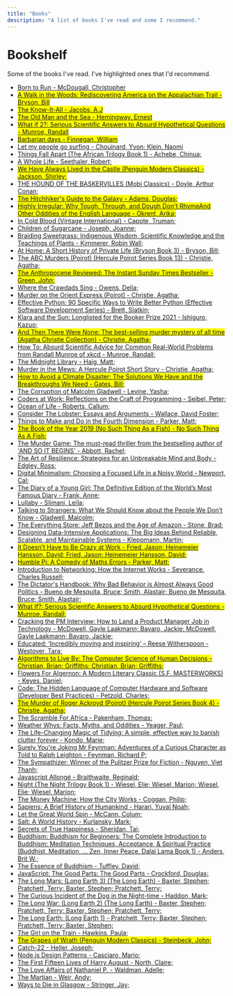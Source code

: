 ```yaml
---
title: "Books"
description: "A list of books I've read and some I recommend."
---
```

# Bookshelf 

Some of the books I've read. I've highlighted ones that I'd recommend.
- <a href='http://www.amazon.co.uk/dp/B0028MBKVG' target='blank'>Born to Run - McDougall, Christopher</a>
- <mark><a href='http://www.amazon.co.uk/dp/B000S1LSAM' target='blank'>A Walk in the Woods: Rediscovering America on the Appalachian Trail - Bryson, Bill</a></mark>
- <mark><a href='http://www.amazon.co.uk/dp/1565119088' target='blank'>The Know-It-All - Jacobs, A.J</a></mark>
- <mark><a href='http://www.amazon.co.uk/dp/B09S62GKP4' target='blank'>The Old Man and the Sea - Hemingway, Ernest</a></mark>
- <mark><a href='http://www.amazon.co.uk/dp/B09RDS8J7J' target='blank'>What if 2?: Serious Scientific Answers to Absurd Hypothetical Questions - Munroe, Randall</a></mark>
- <mark><a href='http://www.amazon.co.uk/dp/B00X7UHVDY' target='blank'>Barbarian days - Finnegan, William</a></mark>
- <a href='http://www.amazon.co.uk/dp/143037838' target='blank'>Let my people go surfing - Chouinard, Yvon; Klein, Naomi</a>
- <a href='http://www.amazon.co.uk/dp/B00C7EGV5U' target='blank'>Things Fall Apart (The African Trilogy Book 1) - Achebe, Chinua; </a>
- <a href='http://www.amazon.co.uk/dp/B00UXKJ1TI' target='blank'>A Whole Life - Seethaler, Robert; </a>
- <mark><a href='http://www.amazon.co.uk/dp/B002RUA538' target='blank'>We Have Always Lived in the Castle (Penguin Modern Classics) - Jackson, Shirley; </a></mark>
- <a href='http://www.amazon.co.uk/dp/B07K51TXNT' target='blank'>THE HOUND OF THE BASKERVILLES (Mobi Classics) - Doyle, Arthur Conan; </a>
- <mark><a href='http://www.amazon.co.uk/dp/B003GK2180' target='blank'>The Hitchhiker's Guide to the Galaxy - Adams, Douglas; </a></mark>
- <mark><a href='http://www.amazon.co.uk/dp/B095HXZZ81' target='blank'>Highly Irregular: Why Tough, Through, and Dough Don't RhymeAnd Other Oddities of the English Language - Okrent, Arika; </a></mark>
- <a href='http://www.amazon.co.uk/dp/B000FC1IRM' target='blank'>In Cold Blood (Vintage International) - Capote, Truman; </a>
- <a href='http://www.amazon.co.uk/dp/B09HJHDDQ2' target='blank'>Children of Sugarcane - Joseph, Joanne; </a>
- <a href='http://www.amazon.co.uk/dp/B07Z1DZC9D' target='blank'>Braiding Sweetgrass: Indigenous Wisdom, Scientific Knowledge and the Teachings of Plants - Kimmerer, Robin Wall; </a>
- <a href='http://www.amazon.co.uk/dp/B003NX6Y56' target='blank'>At Home: A Short History of Private Life (Bryson Book 3) - Bryson, Bill; </a>
- <a href='http://www.amazon.co.uk/dp/B0046RE5CM' target='blank'>The ABC Murders (Poirot) (Hercule Poirot Series Book 13) - Christie, Agatha; </a>
- <mark><a href='http://www.amazon.co.uk/dp/B08QTNR1M6' target='blank'>The Anthropocene Reviewed: The Instant Sunday Times Bestseller - Green, John; </a></mark>
- <a href='http://www.amazon.co.uk/dp/B07JZH997Q' target='blank'>Where the Crawdads Sing - Owens, Delia; </a>
- <a href='http://www.amazon.co.uk/dp/B0046H95PO' target='blank'>Murder on the Orient Express (Poirot) - Christie, Agatha; </a>
- <a href='http://www.amazon.co.uk/dp/B07ZG18BH3' target='blank'>Effective Python: 90 Specific Ways to Write Better Python (Effective Software Development Series) - Brett, Slatkin; </a>
- <a href='http://www.amazon.co.uk/dp/B08B8BDLW1' target='blank'>Klara and the Sun: Longlisted for the Booker Prize 2021 - Ishiguro, Kazuo; </a>
- <mark><a href='http://www.amazon.co.uk/dp/B0046H95RM' target='blank'>And Then There Were None: The best-selling murder mystery of all time (Agatha Christie Collection) - Christie, Agatha; </a></mark>
- <a href='http://www.amazon.co.uk/dp/B07N68XFDP' target='blank'>How To: Absurd Scientific Advice for Common Real-World Problems from Randall Munroe of xkcd - Munroe, Randall; </a>
- <a href='http://www.amazon.co.uk/dp/B08543NK7K' target='blank'>The Midnight Library - Haig, Matt; </a>
- <a href='http://www.amazon.co.uk/dp/B00HPN3HBO' target='blank'>Murder in the Mews: A Hercule Poirot Short Story - Christie, Agatha; </a>
- <mark><a href='http://www.amazon.co.uk/dp/B07YTNGRCY' target='blank'>How to Avoid a Climate Disaster: The Solutions We Have and the Breakthroughs We Need - Gates, Bill; </a></mark>
- <a href='http://www.amazon.co.uk/dp/B008VOJGE8' target='blank'>The Corruption of Malcolm Gladwell - Levine, Yasha; </a>
- <a href='http://www.amazon.co.uk/dp/B00ACC2536' target='blank'>Coders at Work: Reflections on the Craft of Programming - Seibel, Peter; </a>
- <a href='http://www.amazon.co.uk/dp/B007TB5M24' target='blank'>Ocean of Life - Roberts, Callum; </a>
- <a href='http://www.amazon.co.uk/dp/B0089YGT5E' target='blank'>Consider The Lobster: Essays and Arguments - Wallace, David Foster; </a>
- <a href='http://www.amazon.co.uk/dp/B00O2LM3LW' target='blank'>Things to Make and Do in the Fourth Dimension - Parker, Matt; </a>
- <mark><a href='http://www.amazon.co.uk/dp/B07RJB1P4F' target='blank'>The Book of the Year 2019 (No Such Thing As a Fish) - No Such Thing As A Fish; </a></mark>
- <a href='http://www.amazon.co.uk/dp/B07T5X5X68' target='blank'>The Murder Game: The must-read thriller from the bestselling author of 'AND SO IT BEGINS' - Abbott, Rachel; </a>
- <a href='http://www.amazon.co.uk/dp/B07R5ZQ8CX' target='blank'>The Art of Resilience: Strategies for an Unbreakable Mind and Body - Edgley, Ross; </a>
- <a href='http://www.amazon.co.uk/dp/B07D1G6DTF' target='blank'>Digital Minimalism: Choosing a Focused Life in a Noisy World - Newport, Cal; </a>
- <a href='http://www.amazon.co.uk/dp/B0055N0FZM' target='blank'>The Diary of a Young Girl: The Definitive Edition of the World’s Most Famous Diary - Frank, Anne; </a>
- <a href='http://www.amazon.co.uk/dp/B075YHLCCZ' target='blank'>Lullaby - Slimani, Leïla; </a>
- <a href='http://www.amazon.co.uk/dp/B07NC11JGM' target='blank'>Talking to Strangers: What We Should Know about the People We Don’t Know - Gladwell, Malcolm; </a>
- <a href='http://www.amazon.co.uk/dp/B00DJ3ITKS' target='blank'>The Everything Store: Jeff Bezos and the Age of Amazon - Stone, Brad; </a>
- <a href='http://www.amazon.co.uk/dp/B06XPJML5D' target='blank'>Designing Data-Intensive Applications: The Big Ideas Behind Reliable, Scalable, and Maintainable Systems - Kleppmann, Martin; </a>
- <mark><a href='http://www.amazon.co.uk/dp/B07FQYGWCS' target='blank'>It Doesn’t Have to Be Crazy at Work - Fried, Jason; Heinemeier Hansson, David; Fried, Jason; Heinemeier Hansson, David; </a></mark>
- <mark><a href='http://www.amazon.co.uk/dp/B07CV5FNCN' target='blank'>Humble Pi: A Comedy of Maths Errors - Parker, Matt; </a></mark>
- <a href='http://www.amazon.co.uk/dp/B00YD7M92S' target='blank'>Introduction to Networking: How the Internet Works - Severance, Charles Russell; </a>
- <a href='http://www.amazon.co.uk/dp/B06XBY3XJV' target='blank'>The Dictator's Handbook: Why Bad Behavior is Almost Always Good Politics - Bueno de Mesquita, Bruce; Smith, Alastair; Bueno de Mesquita, Bruce; Smith, Alastair; </a>
- <mark><a href='http://www.amazon.co.uk/dp/B00J379DC2' target='blank'>What If?: Serious Scientific Answers to Absurd Hypothetical Questions - Munroe, Randall; </a></mark>
- <a href='http://www.amazon.co.uk/dp/B00ISYMUR6' target='blank'>Cracking the PM Interview: How to Land a Product Manager Job in Technology - McDowell, Gayle Laakmann; Bavaro, Jackie; McDowell, Gayle Laakmann; Bavaro, Jackie; </a>
- <a href='http://www.amazon.co.uk/dp/B07142R12X' target='blank'>Educated: ‘Incredibly moving and inspiring’ – Reese Witherspoon - Westover, Tara; </a>
- <mark><a href='http://www.amazon.co.uk/dp/B015DLA0LE' target='blank'>Algorithms to Live By: The Computer Science of Human Decisions - Christian, Brian; Griffiths; Christian, Brian; Griffiths; </a></mark>
- <a href='http://www.amazon.co.uk/dp/B009ZG6YPU' target='blank'>Flowers For Algernon: A Modern Literary Classic (S.F. MASTERWORKS) - Keyes, Daniel; </a>
- <a href='http://www.amazon.co.uk/dp/B00JDMPOK2' target='blank'>Code: The Hidden Language of Computer Hardware and Software (Developer Best Practices) - Petzold, Charles; </a>
- <mark><a href='http://www.amazon.co.uk/dp/B0046A9MRW' target='blank'>The Murder of Roger Ackroyd (Poirot) (Hercule Poirot Series Book 4) - Christie, Agatha; </a></mark>
- <a href='http://www.amazon.co.uk/dp/B013C9QZP4' target='blank'>The Scramble For Africa - Pakenham, Thomas; </a>
- <a href='http://www.amazon.co.uk/dp/B0030CVPVS' target='blank'>Weather Whys: Facts, Myths, and Oddities - Yeager, Paul; </a>
- <a href='http://www.amazon.co.uk/dp/B00I0C46BO' target='blank'>The Life-Changing Magic of Tidying: A simple, effective way to banish clutter forever - Kondo, Marie; </a>
- <a href='http://www.amazon.co.uk/dp/B00MPMWQ8U' target='blank'>Surely You're Joking Mr Feynman: Adventures of a Curious Character as Told to Ralph Leighton - Feynman, Richard P; </a>
- <a href='http://www.amazon.co.uk/dp/B00X7UHWB0' target='blank'>The Sympathizer: Winner of the Pulitzer Prize for Fiction - Nguyen, Viet Thanh; </a>
- <a href='http://www.amazon.co.uk/dp/B00FLKRCVO' target='blank'>Javascript Allongé - Braithwaite, Reginald; </a>
- <a href='http://www.amazon.co.uk/dp/B007TQ9PK4' target='blank'>Night (The Night Trilogy Book 1) - Wiesel, Elie; Wiesel, Marion; Wiesel, Elie; Wiesel, Marion; </a>
- <a href='http://www.amazon.co.uk/dp/B002RI9BJE' target='blank'>The Money Machine: How the City Works - Coggan, Philip; </a>
- <a href='http://www.amazon.co.uk/dp/B00K7ED54M' target='blank'>Sapiens: A Brief History of Humankind - Harari, Yuval Noah; </a>
- <a href='http://www.amazon.co.uk/dp/B00332CWLW' target='blank'>Let the Great World Spin - McCann, Colum; </a>
- <a href='http://www.amazon.co.uk/dp/B005NHN1A6' target='blank'>Salt: A World History - Kurlansky, Mark; </a>
- <a href='http://www.amazon.co.uk/dp/B006NKAPYM' target='blank'>Secrets of True Happiness - Sheridan, Tai; </a>
- <a href='http://www.amazon.co.uk/dp/B01742FHIQ' target='blank'>Buddhism: Buddhism for Beginners: The Complete Introduction to Buddhism: Meditation Techniques, Acceptance, & Spiritual Practice (Buddhist, Meditation, ... Zen, Inner Peace, Dalai Lama Book 1) - Anders, Brit W.; </a>
- <a href='http://www.amazon.co.uk/dp/B0057H0HTU' target='blank'>The Essence of Buddhism - Tuffley, David; </a>
- <a href='http://www.amazon.co.uk/dp/B0026OR2ZY' target='blank'>JavaScript: The Good Parts: The Good Parts - Crockford, Douglas; </a>
- <a href='http://www.amazon.co.uk/dp/B00IJZZGP2' target='blank'>The Long Mars: (Long Earth 3) (The Long Earth) - Baxter, Stephen; Pratchett, Terry; Baxter, Stephen; Pratchett, Terry; </a>
- <a href='http://www.amazon.co.uk/dp/B0031R5K8G' target='blank'>The Curious Incident of the Dog in the Night-time - Haddon, Mark; </a>
- <a href='http://www.amazon.co.uk/dp/B00CJEG0H2' target='blank'>The Long War: (Long Earth 2) (The Long Earth) - Baxter, Stephen; Pratchett, Terry; Baxter, Stephen; Pratchett, Terry; </a>
- <a href='http://www.amazon.co.uk/dp/B0073E4FTI' target='blank'>The Long Earth: (Long Earth 1) - Pratchett, Terry; Baxter, Stephen; Pratchett, Terry; Baxter, Stephen; </a>
- <a href='http://www.amazon.co.uk/dp/B00NOPQU2K' target='blank'>The Girl on the Train - Hawkins, Paula; </a>
- <mark><a href='http://www.amazon.co.uk/dp/B002RI9X8S' target='blank'>The Grapes of Wrath (Penguin Modern Classics) - Steinbeck, John; </a></mark>
- <a href='http://www.amazon.co.uk/dp/B0050OMJIW' target='blank'>Catch-22 - Heller, Joseph; </a>
- <a href='http://www.amazon.co.uk/dp/B00RP13D24' target='blank'>Node.js Design Patterns - Casciaro, Mario; </a>
- <a href='http://www.amazon.co.uk/dp/B00DI7HLDG' target='blank'>The First Fifteen Lives of Harry August - North, Claire; </a>
- <a href='http://www.amazon.co.uk/dp/B00CQ1DCEC' target='blank'>The Love Affairs of Nathaniel P. - Waldman, Adelle; </a>
- <a href='http://www.amazon.co.uk/dp/B00FAXJHCY' target='blank'>The Martian - Weir, Andy; </a>
- <a href='http://www.amazon.co.uk/dp/B00QKUW8TU' target='blank'>Ways to Die in Glasgow - Stringer, Jay; </a>
